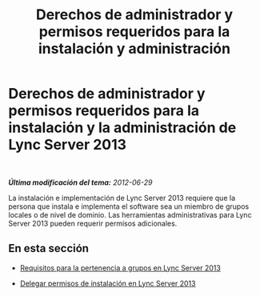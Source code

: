 ﻿---
title: "Derechos de administrador y permisos requeridos para la instalación y administración"
TOCTitle: Derechos de administrador y permisos requeridos para la instalación y la administración
ms:assetid: c386e8b9-c7ce-49b5-9911-c0cf2a4ce181
ms:mtpsurl: https://technet.microsoft.com/es-es/library/Gg412962(v=OCS.15)
ms:contentKeyID: 48276582
ms.date: 01/07/2017
mtps_version: v=OCS.15
ms.translationtype: HT
---

# Derechos de administrador y permisos requeridos para la instalación y la administración de Lync Server 2013

 

_**Última modificación del tema:** 2012-06-29_

La instalación e implementación de Lync Server 2013 requiere que la persona que instala e implementa el software sea un miembro de grupos locales o de nivel de dominio. Las herramientas administrativas para Lync Server 2013 pueden requerir permisos adicionales.

## En esta sección

  - [Requisitos para la pertenencia a grupos en Lync Server 2013](lync-server-2013-group-membership-requirements.md)

  - [Delegar permisos de instalación en Lync Server 2013](lync-server-2013-delegate-setup-permissions.md)

